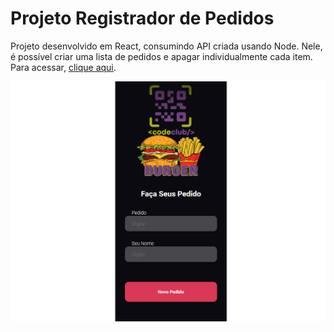 # Projeto Registrador de Pedidos

Projeto desenvolvido em React, consumindo API criada usando Node.
Nele, é possível criar uma lista de pedidos e apagar individualmente cada item. 
Para acessar, [clique aqui](https://registro-lanches.netlify.app/).

![Interface da aplicação](./src/assets/registrador.png)